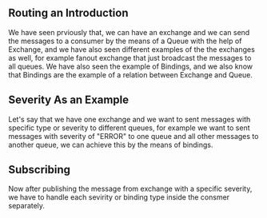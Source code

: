 ## Routing an Introduction
We have seen prviously that, we can have an exchange and we can send the messages to a consumer by the means of a Queue with the help of Exchange, and we have also seen different examples of the the exchanges as well, for example fanout exchange that just broadcast the messages to all queues. We have also seen the example of Bindings, and we also know that Bindings are the example of a relation between Exchange and Queue.

## Severity As an Example
Let's say that we have one exchange and we want to sent messages with specific type or severity to different queues, for example we want to sent messages with severity of "ERROR" to one queue and all other messages to another queue, we can achieve this by the means of bindings.

## Subscribing
Now after publishing the message from exchange with a specific severity, we have to handle each sevirity or binding type inside the consmer separately.